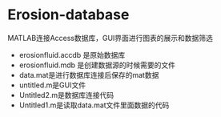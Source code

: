 # Erosion-database
MATLAB连接Access数据库，GUI界面进行图表的展示和数据筛选
- erosionfluid.accdb 是原始数据库
- erosionfluid.mdb 是创建数据源的时候需要的文件
- data.mat是进行数据库连接后保存的mat数据
- untitled.m是GUI文件
- Untitled2.m是数据库连接代码
- Untitled1.m是读取data.mat文件里面数据的代码
